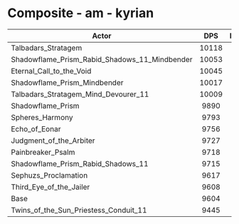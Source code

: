 # Composite - am - kyrian
| Actor | DPS | Increase |
|---|:---:|:---:|
|Talbadars_Stratagem|10118|5.35%|
|Shadowflame_Prism_Rabid_Shadows_11_Mindbender|10053|4.67%|
|Eternal_Call_to_the_Void|10045|4.58%|
|Shadowflame_Prism_Mindbender|10017|4.29%|
|Talbadars_Stratagem_Mind_Devourer_11|10009|4.21%|
|Shadowflame_Prism|9890|2.97%|
|Spheres_Harmony|9793|1.96%|
|Echo_of_Eonar|9756|1.58%|
|Judgment_of_the_Arbiter|9727|1.28%|
|Painbreaker_Psalm|9718|1.18%|
|Shadowflame_Prism_Rabid_Shadows_11|9715|1.15%|
|Sephuzs_Proclamation|9617|0.13%|
|Third_Eye_of_the_Jailer|9608|0.04%|
|Base|9604|0.00%|
|Twins_of_the_Sun_Priestess_Conduit_11|9445|-1.66%|
